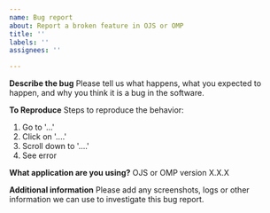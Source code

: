```yaml
---
name: Bug report
about: Report a broken feature in OJS or OMP
title: ''
labels: ''
assignees: ''

---
```


**Describe the bug**
Please tell us what happens, what you expected to happen, and why you think it is a bug in the software.

**To Reproduce**
Steps to reproduce the behavior:
1. Go to '...'
2. Click on '....'
3. Scroll down to '....'
4. See error

**What application are you using?**
 OJS or OMP version X.X.X

**Additional information**
Please add any screenshots, logs or other information we can use to investigate this bug report.
